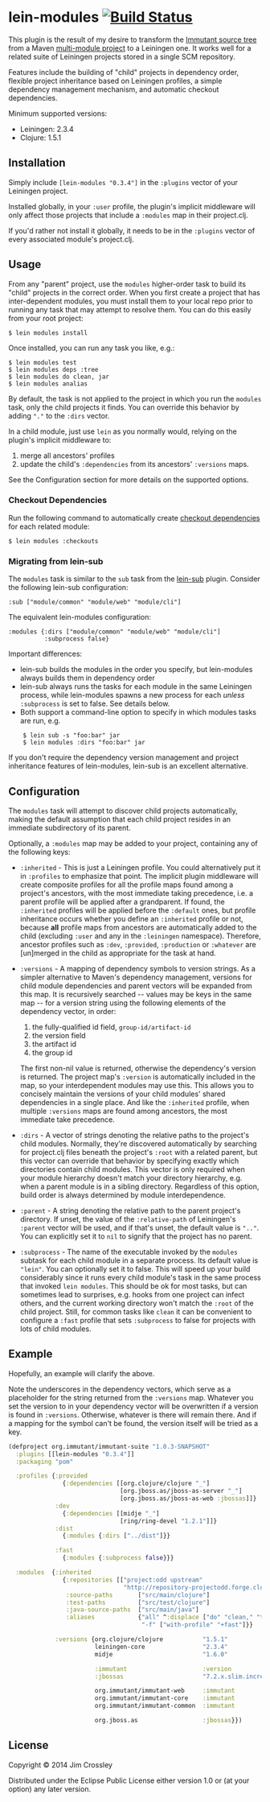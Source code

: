 # lein-modules [![Build Status](https://travis-ci.org/jcrossley3/lein-modules.png?branch=master)](https://travis-ci.org/jcrossley3/lein-modules)

This plugin is the result of my desire to transform the
[Immutant source tree](http://github.com/immutant/immutant) from a
Maven
[multi-module project](http://maven.apache.org/guides/mini/guide-multiple-modules.html)
to a Leiningen one. It works well for a related suite of Leiningen
projects stored in a single SCM repository.

Features include the building of "child" projects in dependency order,
flexible project inheritance based on Leiningen profiles, a simple
dependency management mechanism, and automatic checkout dependencies.

Minimum supported versions:
* Leiningen: 2.3.4
* Clojure: 1.5.1

## Installation

Simply include `[lein-modules "0.3.4"]` in the `:plugins` vector of
your Leiningen project.

Installed globally, in your `:user` profile, the plugin's implicit
middleware will only affect those projects that include a `:modules`
map in their project.clj.

If you'd rather not install it globally, it needs to be in the
`:plugins` vector of every associated module's project.clj.

## Usage

From any "parent" project, use the `modules` higher-order task to
build its "child" projects in the correct order. When you first create
a project that has inter-dependent modules, you must install them to
your local repo prior to running any task that may attempt to resolve
them. You can do this easily from your root project:

    $ lein modules install

Once installed, you can run any task you like, e.g.:

    $ lein modules test
    $ lein modules deps :tree
    $ lein modules do clean, jar
    $ lein modules analias

By default, the task is not applied to the project in which you run
the `modules` task, only the child projects it finds. You can override
this behavior by adding `"."` to the `:dirs` vector.

In a child module, just use `lein` as you normally would, relying on
the plugin's implicit middleware to:

1. merge all ancestors' profiles
2. update the child's `:dependencies` from its ancestors' `:versions`
   maps.

See the Configuration section for more details on the supported
options.

### Checkout Dependencies

Run the following command to automatically create
[checkout dependencies](https://github.com/technomancy/leiningen/blob/stable/doc/TUTORIAL.md#checkout-dependencies)
for each related module:

    $ lein modules :checkouts

### Migrating from lein-sub

The `modules` task is similar to the `sub` task from the
[lein-sub](https://github.com/kumarshantanu/lein-sub) plugin. Consider
the following lein-sub configuration:

    :sub ["module/common" "module/web" "module/cli"]

The equivalent lein-modules configuration:

    :modules {:dirs ["module/common" "module/web" "module/cli"]
              :subprocess false}

Important differences:
* lein-sub builds the modules in the order you specify, but
  lein-modules always builds them in dependency order
* lein-sub always runs the tasks for each module in the same Leiningen
  process, while lein-modules spawns a new process for each *unless*
  `:subprocess` is set to false. See details below.
* Both support a command-line option to specify in which modules tasks
  are run, e.g.

```
    $ lein sub -s "foo:bar" jar
    $ lein modules :dirs "foo:bar" jar
```

If you don't require the dependency version management and project
inheritance features of lein-modules, lein-sub is an excellent
alternative.

## Configuration

The `modules` task will attempt to discover child projects
automatically, making the default assumption that each child project
resides in an immediate subdirectory of its parent.

Optionally, a `:modules` map may be added to your project, containing
any of the following keys:

* `:inherited` - This is just a Leiningen profile. You could
  alternatively put it in `:profiles` to emphasize that point. The
  implicit plugin middleware will create composite profiles for all
  the profile maps found among a project's ancestors, with the most
  immediate taking precedence, i.e. a parent profile will be applied
  after a grandparent. If found, the `:inherited` profiles will be
  applied before the `:default` ones, but profile inheritance occurs
  whether you define an `:inherited` profile or not, because **all**
  profile maps from ancestors are automatically added to the child
  (excluding `:user` and any in the `:leiningen` namespace).
  Therefore, ancestor profiles such as `:dev`, `:provided`,
  `:production` or `:whatever` are [un]merged in the child as
  appropriate for the task at hand.

* `:versions` - A mapping of dependency symbols to version strings. As
  a simpler alternative to Maven's dependency management, versions for
  child module dependencies and parent vectors will be expanded from
  this map. It is recursively searched -- values may be keys in the
  same map -- for a version string using the following elements of the
  dependency vector, in order:

    1. the fully-qualified id field, `group-id/artifact-id`
    2. the version field
    3. the artifact id
    4. the group id

  The first non-nil value is returned, otherwise the dependency's
  version is returned. The project map's `:version` is automatically
  included in the map, so your interdependent modules may use this.
  This allows you to concisely maintain the versions of your child
  modules' shared dependencies in a single place. And like the
  `:inherited` profile, when multiple `:versions` maps are found among
  ancestors, the most immediate take precedence.

* `:dirs` - A vector of strings denoting the relative paths to the
  project's child modules. Normally, they're discovered automatically
  by searching for project.clj files beneath the project's `:root`
  with a related parent, but this vector can override that behavior by
  specifying exactly which directories contain child modules. This
  vector is only required when your module hierarchy doesn't match
  your directory hierarchy, e.g. when a parent module is in a sibling
  directory. Regardless of this option, build order is always
  determined by module interdependence.

* `:parent` - A string denoting the relative path to the parent
  project's directory. If unset, the value of the `:relative-path` of
  Leiningen's `:parent` vector will be used, and if that's unset, the
  default value is `".."`. You can explicitly set it to `nil` to
  signify that the project has no parent.

* `:subprocess` - The name of the executable invoked by the `modules`
  subtask for each child module in a separate process. Its default
  value is `"lein"`. You can optionally set it to false. This will
  speed up your build considerably since it runs every child module's
  task in the same process that invoked `lein modules`. This should be
  ok for most tasks, but can sometimes lead to surprises, e.g. hooks
  from one project can infect others, and the current working
  directory won't match the `:root` of the child project. Still, for
  common tasks like `clean` it can be convenient to configure a
  `:fast` profile that sets `:subprocess` to false for projects with
  lots of child modules.

## Example

Hopefully, an example will clarify the above.

Note the underscores in the dependency vectors, which serve as a
placeholder for the string returned from the `:versions` map. Whatever
you set the version to in your dependency vector will be overwritten
if a version is found in `:versions`. Otherwise, whatever is there
will remain there. And if a mapping for the symbol can't be found, the
version itself will be tried as a key.

```clj
(defproject org.immutant/immutant-suite "1.0.3-SNAPSHOT"
  :plugins [[lein-modules "0.3.4"]]
  :packaging "pom"

  :profiles {:provided
               {:dependencies [[org.clojure/clojure "_"]
                               [org.jboss.as/jboss-as-server "_"]
                               [org.jboss.as/jboss-as-web :jbossas]]}
             :dev
               {:dependencies [[midje "_"]
                               [ring/ring-devel "1.2.1"]]}
             :dist
               {:modules {:dirs ["../dist"]}}

             :fast
               {:modules {:subprocess false}}}

  :modules  {:inherited
               {:repositories [["project:odd upstream"
                                "http://repository-projectodd.forge.cloudbees.com/upstream"]]
                :source-paths       ["src/main/clojure"]
                :test-paths         ["src/test/clojure"]
                :java-source-paths  ["src/main/java"]
                :aliases            {"all" ^:displace ["do" "clean," "test," "install"]
                                     "-f" ["with-profile" "+fast"]}}

             :versions {org.clojure/clojure           "1.5.1"
                        leiningen-core                "2.3.4"
                        midje                         "1.6.0"

                        :immutant                     :version
                        :jbossas                      "7.2.x.slim.incremental.12"

                        org.immutant/immutant-web     :immutant
                        org.immutant/immutant-core    :immutant
                        org.immutant/immutant-common  :immutant

                        org.jboss.as                  :jbossas}})
```

## License

Copyright © 2014 Jim Crossley

Distributed under the Eclipse Public License either version 1.0 or (at
your option) any later version.

